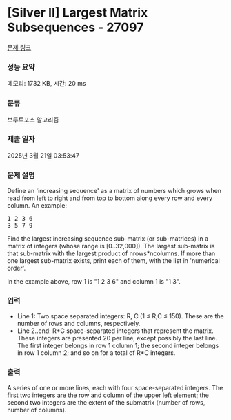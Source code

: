 # [Silver II] Largest Matrix Subsequences - 27097 

[문제 링크](https://www.acmicpc.net/problem/27097) 

### 성능 요약

메모리: 1732 KB, 시간: 20 ms

### 분류

브루트포스 알고리즘

### 제출 일자

2025년 3월 21일 03:53:47

### 문제 설명

<p>Define an 'increasing sequence' as a matrix of numbers which grows when read from left to right and from top to bottom along every row and every column.  An example:</p>

<pre>1 2 3 6
3 5 7 9</pre>

<p>Find the largest increasing sequence sub-matrix (or sub-matrices) in a matrix of integers (whose range is [0..32,000]).  The largest sub-matrix is that sub-matrix with the largest product of nrows*ncolumns.  If more than one largest sub-matrix exists, print each of them, with the list in 'numerical order'.</p>

<p>In the example above, row 1 is "1 2 3 6" and column 1 is "1 3".</p>

### 입력 

 <ul>
	<li>Line 1: Two space separated integers: R, C (1 ≤ R,C ≤ 150).  These are the number of rows and columns, respectively.</li>
	<li>Line 2..end: R*C space-separated integers that represent the matrix. These integers are presented 20 per line, except possibly the last line.  The first integer belongs in row 1 column 1; the second integer belongs in row 1 column 2; and so on for a total of R*C integers.</li>
</ul>

### 출력 

 <p>A series of one or more lines, each with four space-separated integers. The first two integers are the row and column of the upper left element; the second two integers are the extent of the submatrix (number of rows, number of columns).</p>

